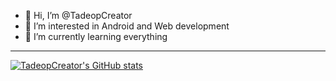 - 👋 Hi, I’m @TadeopCreator
- 👀 I’m interested in Android and Web development
- 🌱 I’m currently learning everything

---

[![TadeopCreator's GitHub stats](https://github-readme-stats.vercel.app/api?username=TadeopCreator&show_icons=true&theme=dark)](https://github.com/TadeopCreator/github-readme-stats)

<!---
TadeopCreator/TadeopCreator is a ✨ special ✨ repository because its `README.md` (this file) appears on your GitHub profile.
You can click the Preview link to take a look at your changes.
--->
